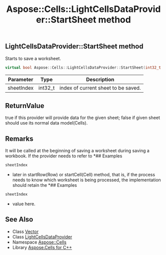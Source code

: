﻿---
title: Aspose::Cells::LightCellsDataProvider::StartSheet method
linktitle: StartSheet
second_title: Aspose.Cells for C++ API Reference
description: 'Aspose::Cells::LightCellsDataProvider::StartSheet method. Starts to save a worksheet in C++.'
type: docs
weight: 100
url: /cpp/aspose.cells/lightcellsdataprovider/startsheet/
---
## LightCellsDataProvider::StartSheet method


Starts to save a worksheet.

```cpp
virtual bool Aspose::Cells::LightCellsDataProvider::StartSheet(int32_t sheetIndex)=0
```


| Parameter | Type | Description |
| --- | --- | --- |
| sheetIndex | int32_t | index of current sheet to be saved. |

## ReturnValue

true if this provider will provide data for the given sheet; false if given sheet should use its normal data model(Cells).
## Remarks


It will be called at the beginning of saving a worksheet during saving a workbook. If the provider needs to refer to *## Examples


```cpp
sheetIndex
```
* later in startRow(Row) or startCell(Cell) method, that is, if the process needs to know which worksheet is being processed, the implementation should retain the *## Examples


```cpp
sheetIndex
```
* value here. 

## See Also

* Class [Vector](../../vector/)
* Class [LightCellsDataProvider](../)
* Namespace [Aspose::Cells](../../)
* Library [Aspose.Cells for C++](../../../)
